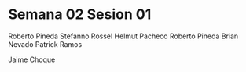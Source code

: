 # Semana 02 Sesion 01

Roberto Pineda
Stefanno Rossel
Helmut Pacheco
Roberto Pineda 
Brian Nevado
Patrick Ramos


Jaime Choque